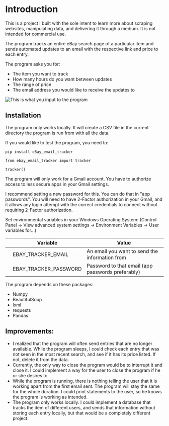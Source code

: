 # Introduction 

This is a project I built with the sole intent to learn more about scraping websites, manipulating data, and delivering it through a medium. It is not intended for commercial use.

The program tracks an entire eBay search page of a particular item and sends automated updates to an email with the respective link and price to each entry.

The program asks you for:
  - The item you want to track
  - How many hours do you want between updates
  - The range of price
  - The email address you would like to receive the updates to

![This is what you input to the program](C:\Users\Fenom\OneDrive\Escritorio\output.png)

## Installation

The program only works locally. It will create a CSV file in the current directory the program is run from with all the data. 

If you would like to test the program, you need to:

```
pip install eBay_email_tracker
```
```
from ebay_email_tracker import tracker
```
```
tracker()
```

The program will only work for a Gmail account. You have to authorize access to less secure apps in your Gmail settings.

I recommend setting a new password for this. You can do that in "app passwords". You will need to have 2-Factor authorization in your Gmail, and it allows any login attempt with the correct credentials to connect without requiring 2-Factor authorization.

Set environmental variables in your Windows Operating System: (Control Panel -> View advanced system settings -> Environment Variables -> User variables for...)

|                |Variable                        |Value                       |
|----------------|-------------------------------|-----------------------------|
||EBAY_TRACKER_EMAIL          |An email you want to send the information from        |
| |EBAY_TRACKER_PASSWORD            |Password to that email (app passwords preferably)         |

The program depends on these packages:
  - Numpy
  - BeautifulSoup
  - lxml
  - requests
  - Pandas
 
 ## Improvements:

- I realized that the program will often send entries that are no longer available. While the program sleeps, I could check each entry that was not seen in the most recent search, and see if it has its price listed. If not, delete it from the data.
- Currently, the only way to close the program would be to interrupt it and close it. I could implement a way for the user to close the program if he or she desires to.
- While the program is running, there is nothing telling the user that it is working apart from the first email sent. The program will stay the same for the whole duration. I could print statements to the user, so he knows the program is working as intended.
- The program only works locally. I could implement a database that tracks the item of different users, and sends that information without storing each entry locally, but that would be a completely different project.
